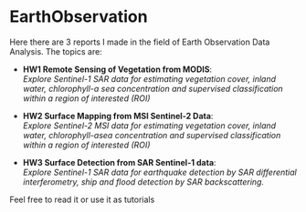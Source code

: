 # EarthObservation
Here there are 3 reports I made in the field of Earth Observation Data Analysis. The topics are:
- **HW1 Remote Sensing of Vegetation from MODIS**:  
*Explore Sentinel-1 SAR data for estimating vegetation cover, inland water, chlorophyll-a sea concentration and supervised classification within a region of interested (ROI)*

- **HW2 Surface Mapping from MSI Sentinel-2 Data**:  
*Explore Sentinel-2 MSI data for estimating vegetation cover, inland water, chlorophyll-asea concentration and supervised classification within a region of interested (ROI)*
- **HW3 Surface Detection from SAR Sentinel-1 data**:  
*Explore Sentinel-1 SAR data for earthquake detection by SAR differential interferometry, ship and flood detection by SAR backscattering.*  
  
    
      
      
Feel free to read it or use it as tutorials
